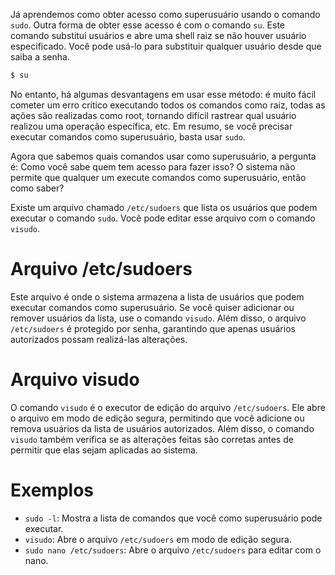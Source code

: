 Já aprendemos como obter acesso como superusuário usando o comando `sudo`. Outra forma de obter esse acesso é com o comando `su`. Este comando substitui usuários e abre uma shell raiz se não houver usuário especificado. Você pode usá-lo para substituir qualquer usuário desde que saiba a senha.

```bash
$ su
```

No entanto, há algumas desvantagens em usar esse método: é muito fácil cometer um erro crítico executando todos os comandos como raiz, todas as ações são realizadas como root, tornando difícil rastrear qual usuário realizou uma operação específica, etc. Em resumo, se você precisar executar comandos como superusuário, basta usar `sudo`.

Agora que sabemos quais comandos usar como superusuário, a pergunta é: Como você sabe quem tem acesso para fazer isso? O sistema não permite que qualquer um execute comandos como superusuário, então como saber?

Existe um arquivo chamado `/etc/sudoers` que lista os usuários que podem executar o comando `sudo`. Você pode editar esse arquivo com o comando `visudo`.

# Arquivo /etc/sudoers

Este arquivo é onde o sistema armazena a lista de usuários que podem executar comandos como superusuário. Se você quiser adicionar ou remover usuários da lista, use o comando `visudo`. Além disso, o arquivo `/etc/sudoers` é protegido por senha, garantindo que apenas usuários autorizados possam realizá-las alterações.

# Arquivo visudo

O comando `visudo` é o executor de edição do arquivo `/etc/sudoers`. Ele abre o arquivo em modo de edição segura, permitindo que você adicione ou remova usuários da lista de usuários autorizados. Além disso, o comando `visudo` também verifica se as alterações feitas são corretas antes de permitir que elas sejam aplicadas ao sistema.

# Exemplos

- `sudo -l`: Mostra a lista de comandos que você como superusuário pode executar.
- `visudo`: Abre o arquivo `/etc/sudoers` em modo de edição segura.
- `sudo nano /etc/sudoers`: Abre o arquivo `/etc/sudoers` para editar com o nano.
